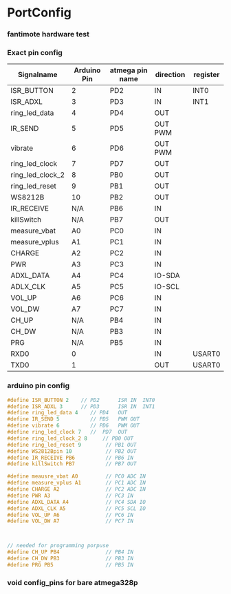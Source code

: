 # PortConfig

### **fantimote hardware test**



### Exact pin config

| Signalname       | Arduino Pin | atmega pin name | direction | register |
| ---------------- | ----------- | --------------- | --------- | -------- |
| ISR_BUTTON       | 2           | PD2             | IN        | INT0     |
| ISR_ADXL         | 3           | PD3             | IN        | INT1     |
| ring_led_data    | 4           | PD4             | OUT       |          |
| IR_SEND          | 5           | PD5             | OUT PWM   |          |
| vibrate          | 6           | PD6             | OUT PWM   |          |
| ring_led_clock   | 7           | PD7             | OUT       |          |
| ring_led_clock_2 | 8           | PB0             | OUT       |          |
| ring_led_reset   | 9           | PB1             | OUT       |          |
| WS8212B          | 10          | PB2             | OUT       |          |
| IR_RECEIVE       | N/A         | PB6             | IN        |          |
| killSwitch       | N/A         | PB7             | OUT       |          |
| measure_vbat     | A0          | PC0             | IN        |          |
| measure_vplus    | A1          | PC1             | IN        |          |
| CHARGE           | A2          | PC2             | IN        |          |
| PWR              | A3          | PC3             | IN        |          |
| ADXL_DATA        | A4          | PC4             | IO-SDA    |          |
| ADLX_CLK         | A5          | PC5             | IO-SCL    |          |
| VOL_UP           | A6          | PC6             | IN        |          |
| VOL_DW           | A7          | PC7             | IN        |          |
| CH_UP            | N/A         | PB4             | IN        |          |
| CH_DW            | N/A         | PB3             | IN        |          |
| PRG              | N/A         | PB5             | IN        |          |
| RXD0             | 0           |                 | IN        | USART0   |
| TXD0             | 1           |                 | OUT       | USART0   |



### arduino pin config
```c
#define ISR_BUTTON 2    // PD2      ISR IN	INT0
#define ISR_ADXL 3      // PD3      ISR IN  INT1
#define ring_led_data 4    // PD4   OUT
#define IR_SEND 5          // PD5   PWM OUT
#define vibrate 6          // PD6   PWM OUT
#define ring_led_clock 7   //  PD7  OUT
#define ring_led_clock_2 8     // PB0 OUT
#define ring_led_reset 9        // PB1 OUT
#define WS2812Bpin 10           // PB2 OUT
#define IR_RECEIVE PB6          // PB6 IN
#define killSwitch PB7          // PB7 OUT

#define meausre_vbat A0         // PC0 ADC IN
#define measure_vplus A1        // PC1 ADC IN
#define CHARGE A2               // PC2 ADC IN
#define PWR A3                  // PC3 IN
#define ADXL_DATA A4            // PC4 SDA IO
#define ADXL_CLK A5             // PC5 SCL IO
#define VOL_UP A6               // PC6 IN
#define VOL_DW A7               // PC7 IN



// needed for programming porpuse
#define CH_UP PB4				// PB4 IN
#define CH_DW PB3				// PB3 IN
#define PRG PB5					// PB5 IN
```




### void config_pins for bare atmega328p

